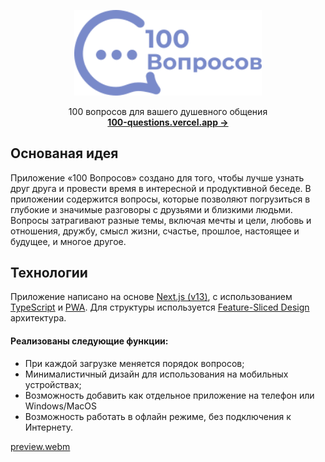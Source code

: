 <p align="center">
  <img src="./public/img/logo.svg" alt="100 Вопросов" width="300" >
</p>
<p align="center">
  100 вопросов для вашего душевного общения
  <br />
  <a href="https://100-questions.vercel.app/"> <strong>100-questions.vercel.app &rarr;</strong> </a>
<p>


## Основаная идея
Приложение «100 Вопросов» создано для того, чтобы лучше узнать друг друга и провести время в интересной и продуктивной беседе. В приложении содержится вопросы, которые позволяют погрузиться в глубокие и значимые разговоры с друзьями и близкими людьми. Вопросы затрагивают разные темы, включая мечты и цели, любовь и отношения, дружбу, смысл жизни, счастье, прошлое, настоящее и будущее, и многое другое.




## Технологии
Приложение написано на основе [Next.js (v13)](https://nextjs.org/), с использованием [TypeScript](https://www.typescriptlang.org/) и 
[PWA](https://web.dev/progressive-web-apps/). Для структуры используется [Feature-Sliced Design](https://feature-sliced.design/) архитектура. 
  
#### Реализованы следующие функции:
- При каждой загрузке меняется порядок вопросов;
- Минималистичный дизайн для использования на мобильных устройствах;
- Возможность добавить как отдельное приложение на телефон или Windows/MacOS
- Возможность работать в офлайн режиме, без подключения к Интернету.

[preview.webm](https://user-images.githubusercontent.com/3313640/219249222-5e2d5a5b-de6a-430d-8363-a940126911ff.webm)
